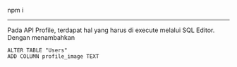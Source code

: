 npm i

***
Pada API Profile, terdapat hal yang harus di execute melalui SQL Editor.
Dengan menambahkan 

```
ALTER TABLE "Users" 
ADD COLUMN profile_image TEXT 
```